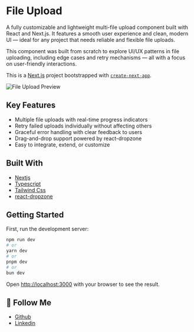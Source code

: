 # File Upload

A fully customizable and lightweight multi-file upload component built with React and Next.js. It features a smooth user experience and clean, modern UI — ideal for any project that needs reliable and flexible file uploads.

This component was built from scratch to explore UI/UX patterns in file uploading, including edge cases and retry mechanisms — all with a focus on user-friendly interactions.

This is a [Next.js](https://nextjs.org) project bootstrapped with [`create-next-app`](https://nextjs.org/docs/app/api-reference/cli/create-next-app).

![File Upload Preview]([/cover.png](https://i.ibb.co/Kxz7kDzc/Screenshot-2025-07-12-113826.png))

##  Key Features
- Multiple file uploads with real-time progress indicators
- Retry failed uploads individually without affecting others
- Graceful error handling with clear feedback to users
- Drag-and-drop support powered by react-dropzone
- Easy to integrate, extend, or customize

##  Built With
- [Nextjs](https://nextjs.org/docs)
- [Typescript](https://www.typescriptlang.org/)
- [Tailwind Css](https://tailwindcss.com/)
- [react-dropzone](https://react-dropzone.js.org/)


## Getting Started

First, run the development server:

```bash
npm run dev
# or
yarn dev
# or
pnpm dev
# or
bun dev
```

Open [http://localhost:3000](http://localhost:3000) with your browser to see the result.

## 🔗 Follow Me
- [Github](https://github.com/tkahmedkamal)
- [Linkedin](https://www.linkedin.com/in/tkahmedkamal/)

